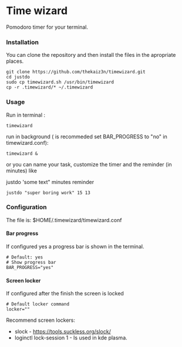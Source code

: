# Time wizard

Pomodoro timer for your terminal.

### Installation

You can clone the repository and then install the files in the apropriate places.

```
git clone https://github.com/thekaiz3n/timewizard.git
cd justdo
sudo cp timewizard.sh /usr/bin/timewizard
cp -r .timewizard/* ~/.timewizard
```

### Usage

Run in terminal :

```
timewizard
```

run in background ( is recommeded set BAR_PROGRESS to "no" in timewizard.conf):

```
timewizard &
```

or you can name your task, customize the timer and the reminder (in minutes) like

justdo 'some text" minutes reminder

```
justdo "super boring work" 15 13
```

### Configuration
The file is: $HOME/.timewizard/timewizard.conf
#### Bar progress
If configured yes a progress bar is shown in the terminal.
```
# Default: yes
# Show progress bar
BAR_PROGRESS="yes"
```
#### Screen locker
If configured after the finish the screen is locked
```
# Default locker command
locker=""
```
Recommend screen lockers:
- slock - https://tools.suckless.org/slock/
- loginctl lock-session 1 - Is used in kde plasma.

